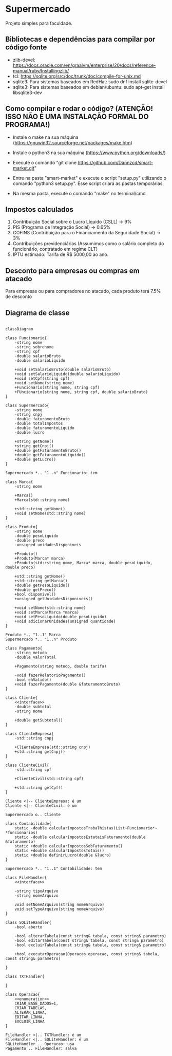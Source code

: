 # Supermercado
Projeto simples para faculdade.

## Bibliotecas e dependências para compilar por código fonte
- zlib-devel: https://docs.oracle.com/en/graalvm/enterprise/20/docs/reference-manual/ruby/Installingzlib/
- tcl: https://sqlite.org/src/doc/trunk/doc/compile-for-unix.md
- sqlite3: Para sistemas baseados em RedHat: sudo dnf install sqlite-devel
- sqlite3: Para sistemas baseados em debian/ubuntu: sudo apt-get install libsqlite3-dev

## Como compilar e rodar o código? (ATENÇÃO! ISSO NÃO É UMA INSTALAÇÃO FORMAL DO PROGRAMA!)
- Instale o make na sua máquina (https://gnuwin32.sourceforge.net/packages/make.htm)

- Instale o python3 na sua máquina (https://www.python.org/downloads/)

- Execute o comando "git clone https://github.com/Dannzcd/smart-market.git"

- Entre na pasta "smart-market" e execute o script "setup.py" utilizando o comando "python3 setup.py". Esse script criará as pastas temporárias.

- Na mesma pasta, execute o comando "make" no terminal/cmd

## Impostos calculados

1. Contribuição Social sobre o Lucro Líquido (CSLL) -> 9%
2. PIS (Programa de Integração Social) -> 0.65%
3. COFINS (Contribuição para o Financiamento da Seguridade Social) -> 3%
4. Contribuições previdenciárias (Assumimos como o salário completo do funcionário, contratado em regime CLT)
5. IṔTU estimado: Tarifa de R$ 5000,00 ao ano.

## Desconto para empresas ou compras em atacado
Para empresas ou para compradores no atacado, cada produto terá 7.5% de desconto

## Diagrama de classe

```mermaid

classDiagram

class Funcionario{
    -string nome
    -string sobrenome
    -string cpf
    -double salarioBruto
    -double salarioLiquido

    +void setSalarioBruto(double salarioBruto)
    +void setSalarioLiquido(double salarioLiquido)
    +void setCpf(string cpf)
    +void setNome(string nome)
    +Funcionario(string nome, string cpf)
    +FUncionario(string nome, string cpf, double salarioBruto)
}

class Supermercado{
    -string nome
    -string cnpj
    -double faturamentoBruto
    -double totalImpostos
    -double faturamentoLiquido
    -double lucro

    +string getNome()
    +string getCnpj()
    +double getFaturamentoBruto()
    +double getFaturamentoLiquido()
    +double getLucro()
}

Supermercado *.. "1..n" Funcionario: tem

class Marca{
    -string nome

    +Marca()
    +Marca(std::string nome)

    +std::string getNome()
    +void setNome(std::string nome)
}

class Produto{
    -string nome
    -double pesoLiquido
    -double preco
    -unsigned unidadesDisponiveis

    +Produto()
    +Produto(Marca* marca)
    +Produto(std::string nome, Marca* marca, double pesoLiquido, double preco)

    +std::string getNome()
    +std::string getMarca()
    +double getPesoLiquido()
    +double getPreco()
    +bool disponivel()
    +unsigned getUnidadesDisponiveis()

    +void setNome(std::string nome)
    +void setMarca(Marca *marca)
    +void setPesoLiquido(double pesoLiquido)
    +void adicionarUnidades(unsigned quantidade)
}

Produto *.. "1..1" Marca
Supermercado *.. "1..n" Produto

class Pagamento{
    -string metodo
    -double valorTotal

    +Pagamento(string metodo, double tarifa)
    
    -void fazerRelatorioPagamento()
    -bool ehValido()
    +void fazerPagamento(double &faturamentoBruto)
}

class Cliente{
    <<interface>>
    -double subtotal
    -string nome

    +double getSubtotal()
}

class ClienteEmpresa{
    -std::string cnpj

    +ClienteEmpresa(std::string cnpj)
    +std::string getCnpj()
}

class ClienteCivil{
    -std::string cpf 
    
    +ClienteCivil(std::string cpf)

    +std::string getCpf()
}

Cliente <|-- ClienteEmpresa: é um
Cliente <|-- ClienteCivil: é um

Supermercado o.. Cliente

class Contabilidade{
    static -double calcularImpostosTrabalhistas(List~Funcionario*~ *funcionarios)
    static -double calcularImpostosEstataisFaturamento(double &faturamento)
    static +double calcularImpostosSobFaturamento()
    static +double calcularImpostosTotais()
    static +double definirLucro(double &lucro)
}

Supermercado *.. "1..1" Contabilidade: tem

class FileHandler{
    <<interface>>

    -string tipoArquivo
    -string nomeArquivo

    void setNomeArquivo(string nomeArquivo)
    void setTypeArquivo(string nomeArquivo)
}

class SQLiteHandler{
    -bool aberto

    -bool alterarTabela(const string& tabela, const string& parametro)
    -bool editarTabela(const string& tabela, const string& parametro)
    -bool excluirTabela(const string& tabela, const string& parametro)

    +bool executarOperacao(Operacao operacao, const string& tabela, const string& parametro)
    
}

class TXTHandler{
    
}

class Operacao{
    <<enumeration>>
    CRIAR_BASE_DADOS=1,
    CRIAR_TABELAS,
    ALTERAR_LINHA,
    EDITAR_LINHA,
    EXCLUIR_LINHA
}

FileHandler <|.. TXTHandler: é um
FileHandler <|.. SQLiteHandler: é um
SQLiteHandler .. Operacao: usa
Pagamento .. FileHandler: salva

```